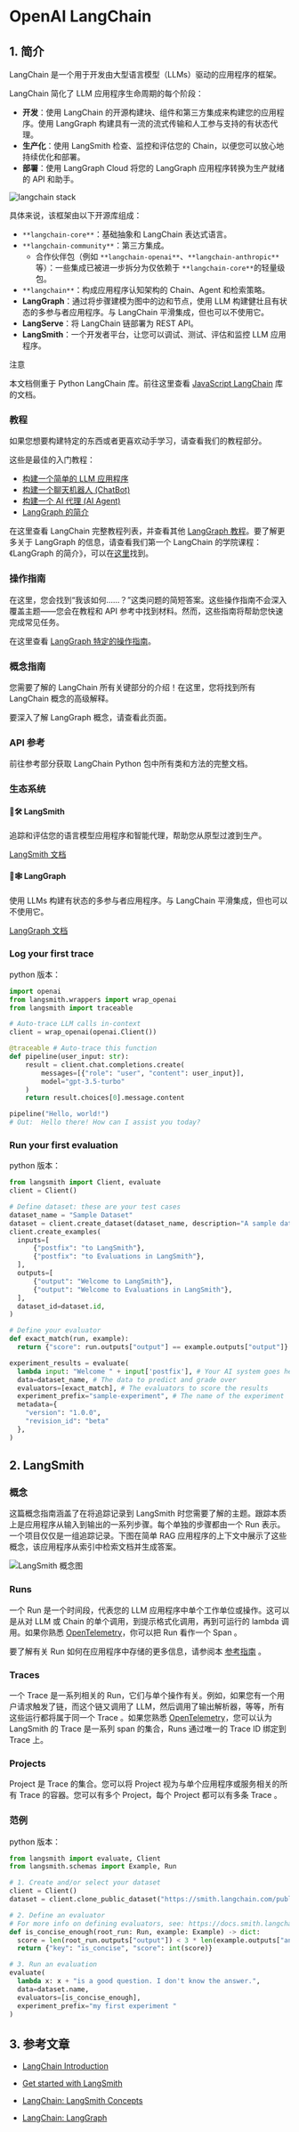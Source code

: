 # OpenAI LangChain

## 1. 简介

LangChain 是一个用于开发由大型语言模型（LLMs）驱动的应用程序的框架。

LangChain 简化了 LLM 应用程序生命周期的每个阶段：

- **开发**：使用 LangChain 的开源构建块、组件和第三方集成来构建您的应用程序。使用 LangGraph 构建具有一流的流式传输和人工参与支持的有状态代理。
- **生产化**：使用 LangSmith 检查、监控和评估您的 Chain，以便您可以放心地持续优化和部署。
- **部署**：使用 LangGraph Cloud 将您的 LangGraph 应用程序转换为生产就绪的 API 和助手。

![langchain stack](./images/langchain_stack_062024.svg)

具体来说，该框架由以下开源库组成：

- `**langchain-core**`：基础抽象和 LangChain 表达式语言。
- `**langchain-community**`：第三方集成。
  - 合作伙伴包（例如 `**langchain-openai**`、`**langchain-anthropic**` 等）：一些集成已被进一步拆分为仅依赖于 `**langchain-core**`的轻量级包。
- `**langchain**`：构成应用程序认知架构的 Chain、Agent 和检索策略。
- **LangGraph**：通过将步骤建模为图中的边和节点，使用 LLM 构建健壮且有状态的多参与者应用程序。与 LangChain 平滑集成，但也可以不使用它。
- **LangServe**：将 LangChain 链部署为 REST API。
- **LangSmith**：一个开发者平台，让您可以调试、测试、评估和监控 LLM 应用程序。

注意

本文档侧重于 Python LangChain 库。前往这里查看 [JavaScript LangChain](https://js.langchain.com/) 库的文档。

### 教程

如果您想要构建特定的东西或者更喜欢动手学习，请查看我们的教程部分。

这些是最佳的入门教程：

- [构建一个简单的 LLM 应用程序](https://python.langchain.com/docs/tutorials/llm_chain/)
- [构建一个聊天机器人 (ChatBot)](https://python.langchain.com/docs/tutorials/chatbot/)
- [构建一个 AI 代理 (AI Agent)](https://python.langchain.com/docs/tutorials/agents/)
- [LangGraph 的简介](https://langchain-ai.github.io/langgraph/tutorials/introduction/)

在这里查看 LangChain 完整教程列表，并查看其他 [LangGraph 教程](https://langchain-ai.github.io/langgraph/tutorials/)。要了解更多关于 LangGraph 的信息，请查看我们第一个 LangChain 的学院课程：《LangGraph 的简介》，可以在[这里](https://academy.langchain.com/courses/intro-to-langgraph)找到。

### 操作指南

在这里，您会找到“我该如何……？”这类问题的简短答案。这些操作指南不会深入覆盖主题——您会在教程和 API 参考中找到材料。然而，这些指南将帮助您快速完成常见任务。

在这里查看 [LangGraph 特定的操作指南](https://langchain-ai.github.io/langgraph/how-tos/)。

### 概念指南

您需要了解的 LangChain 所有关键部分的介绍！在这里，您将找到所有 LangChain 概念的高级解释。

要深入了解 LangGraph 概念，请查看此页面。

### API 参考

前往参考部分获取 LangChain Python 包中所有类和方法的完整文档。

### 生态系统

#### 🦜🛠️ LangSmith

追踪和评估您的语言模型应用程序和智能代理，帮助您从原型过渡到生产。

[LangSmith 文档](https://docs.smith.langchain.com/)

#### 🦜🕸️ LangGraph

使用 LLMs 构建有状态的多参与者应用程序。与 LangChain 平滑集成，但也可以不使用它。

[LangGraph 文档](https://langchain-ai.github.io/langgraph/)

### Log your first trace

python 版本：

```python
import openai
from langsmith.wrappers import wrap_openai
from langsmith import traceable

# Auto-trace LLM calls in-context
client = wrap_openai(openai.Client())

@traceable # Auto-trace this function
def pipeline(user_input: str):
    result = client.chat.completions.create(
        messages=[{"role": "user", "content": user_input}],
        model="gpt-3.5-turbo"
    )
    return result.choices[0].message.content

pipeline("Hello, world!")
# Out:  Hello there! How can I assist you today?
```

### Run your first evaluation

python 版本：

```python
from langsmith import Client, evaluate
client = Client()

# Define dataset: these are your test cases
dataset_name = "Sample Dataset"
dataset = client.create_dataset(dataset_name, description="A sample dataset in LangSmith.")
client.create_examples(
  inputs=[
      {"postfix": "to LangSmith"},
      {"postfix": "to Evaluations in LangSmith"},
  ],
  outputs=[
      {"output": "Welcome to LangSmith"},
      {"output": "Welcome to Evaluations in LangSmith"},
  ],
  dataset_id=dataset.id,
)

# Define your evaluator
def exact_match(run, example):
  return {"score": run.outputs["output"] == example.outputs["output"]}

experiment_results = evaluate(
  lambda input: "Welcome " + input['postfix'], # Your AI system goes here
  data=dataset_name, # The data to predict and grade over
  evaluators=[exact_match], # The evaluators to score the results
  experiment_prefix="sample-experiment", # The name of the experiment
  metadata={
    "version": "1.0.0",
    "revision_id": "beta"
  },
)
```

## 2. LangSmith

### 概念

这篇概念指南涵盖了在将追踪记录到 LangSmith 时您需要了解的主题。跟踪本质上是应用程序从输入到输出的一系列步骤。每个单独的步骤都由一个 Run 表示。一个项目仅仅是一组追踪记录。下图在简单 RAG 应用程序的上下文中展示了这些概念，该应用程序从索引中检索文档并生成答案。

![LangSmith 概念图](./images/OpenAI-LangSmith-Concepts.png)

### Runs

一个 Run 是一个时间段，代表您的 LLM 应用程序中单个工作单位或操作。这可以是从对 LLM 或 Chain 的单个调用，到提示格式化调用，再到可运行的 lambda 调用。如果你熟悉 [OpenTelemetry](https://opentelemetry.io/)，你可以把 Run 看作一个 Span 。

要了解有关 Run 如何在应用程序中存储的更多信息，请参阅本 [参考指南](https://docs.smith.langchain.com/reference/data_formats/run_data_format) 。

### Traces

一个 Trace 是一系列相关的 Run，它们与单个操作有关。例如，如果您有一个用户请求触发了链，而这个链又调用了 LLM，然后调用了输出解析器，等等，所有这些运行都将属于同一个 Trace 。如果您熟悉 [OpenTelemetry](https://opentelemetry.io/)，您可以认为 LangSmith 的 Trace 是一系列 span 的集合，Runs 通过唯一的 Trace ID 绑定到 Trace 上。

### Projects

Project 是 Trace 的集合。您可以将 Project 视为与单个应用程序或服务相关的所有 Trace 的容器。您可以有多个 Project，每个 Project 都可以有多条 Trace 。

### 范例

python 版本：

```python
from langsmith import evaluate, Client
from langsmith.schemas import Example, Run

# 1. Create and/or select your dataset
client = Client()
dataset = client.clone_public_dataset("https://smith.langchain.com/public/a63525f9-bdf2-4512-83e3-077dc9417f96/d")

# 2. Define an evaluator
# For more info on defining evaluators, see: https://docs.smith.langchain.com/evaluation/how_to_guides/evaluation/evaluate_llm_application#use-custom-evaluators
def is_concise_enough(root_run: Run, example: Example) -> dict:
  score = len(root_run.outputs["output"]) < 3 * len(example.outputs["answer"])
  return {"key": "is_concise", "score": int(score)}

# 3. Run an evaluation
evaluate(
  lambda x: x + "is a good question. I don't know the answer.",
  data=dataset.name,
  evaluators=[is_concise_enough],
  experiment_prefix="my first experiment "
)
```

## 3. 参考文章

- [LangChain Introduction](https://python.langchain.com/docs/introduction/)

- [Get started with LangSmith](https://docs.smith.langchain.com/)

- [LangChain: LangSmith Concepts](https://docs.smith.langchain.com/observability/concepts)

- [LangChain: LangGraph](https://langchain-ai.github.io/langgraph/)
